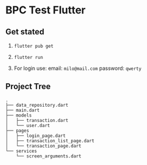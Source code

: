 # BPC Test Flutter


## Get stated

1) ```flutter pub get```

2) ```flutter run```

3) For login use: email: ```milo@mail.com``` password: ```qwerty```


## Project Tree

```
.
├── data_repository.dart
├── main.dart
├── models
│   ├── transaction.dart
│   └── user.dart
├── pages
│   ├── login_page.dart
│   ├── transaction_list_page.dart
│   └── transaction_page.dart
└── services
    └── screen_arguments.dart

```


